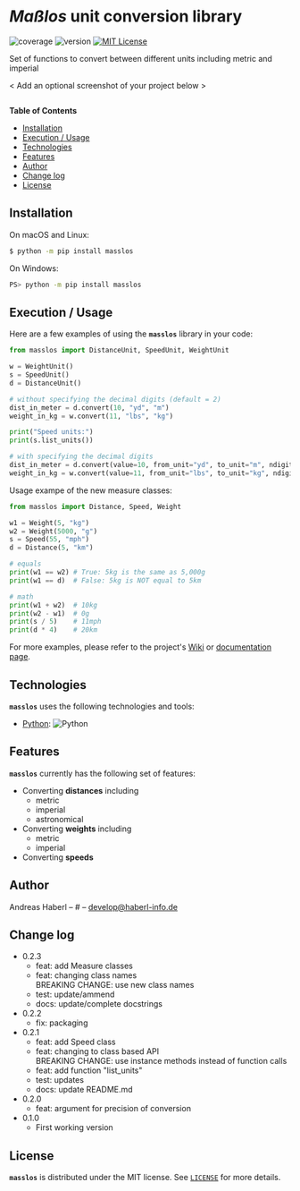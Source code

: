 # ***Maßlos*** unit conversion library

![coverage](https://img.shields.io/badge/coverage-50%25-yellowgreen)
![version](https://img.shields.io/badge/version-0.2.3-blue)
[![MIT License](https://img.shields.io/badge/License-MIT-green.svg)](https://choosealicense.com/licenses/mit/)

Set of functions to convert between different units including metric and imperial

< Add an optional screenshot of your project below >

![]()

**Table of Contents**

- [Installation](#installation)
- [Execution / Usage](#execution--usage)
- [Technologies](#technologies)
- [Features](#features)
- [Author](#author)
- [Change log](#change-log)
- [License](#license)

## Installation

On macOS and Linux:

```sh
$ python -m pip install masslos
```

On Windows:

```sh
PS> python -m pip install masslos
```

## Execution / Usage

Here are a few examples of using the **`masslos`** library in your code:

```python
from masslos import DistanceUnit, SpeedUnit, WeightUnit
```

```python
w = WeightUnit()
s = SpeedUnit()
d = DistanceUnit()

# without specifying the decimal digits (default = 2)
dist_in_meter = d.convert(10, "yd", "m")
weight_in_kg = w.convert(11, "lbs", "kg")

print("Speed units:")
print(s.list_units())
```

```python
# with specifying the decimal digits
dist_in_meter = d.convert(value=10, from_unit="yd", to_unit="m", ndigits=3)
weight_in_kg = w.convert(value=11, from_unit="lbs", to_unit="kg", ndigits=3)
```

Usage exampe of the new measure classes:
```python
from masslos import Distance, Speed, Weight
```

```python
w1 = Weight(5, "kg")
w2 = Weight(5000, "g")
s = Speed(55, "mph")
d = Distance(5, "km")

# equals
print(w1 == w2) # True: 5kg is the same as 5,000g
print(w1 == d)  # False: 5kg is NOT equal to 5km

# math
print(w1 + w2)  # 10kg
print(w2 - w1)  # 0g
print(s / 5)    # 11mph
print(d * 4)    # 20km
```

For more examples, please refer to the project's [Wiki](wiki) or [documentation page](docs).

## Technologies

**`masslos`** uses the following technologies and tools:

- [Python](https://www.python.org/): ![Python](https://img.shields.io/badge/python-3670A0?style=for-the-badge&logo=python&logoColor=ffdd54)

## Features

**`masslos`** currently has the following set of features:

- Converting **distances** including
    - metric
    - imperial
    - astronomical
- Converting **weights** including
    - metric
    - imperial
- Converting **speeds**

## Author

Andreas Haberl – # – develop@haberl-info.de

## Change log

- 0.2.3
    - feat: add Measure classes
    - feat: changing class names<br>
            BREAKING CHANGE: use new class names
    - test: update/ammend
    - docs: update/complete docstrings
- 0.2.2
    - fix: packaging
- 0.2.1
    - feat: add Speed class
    - feat: changing to class based API<br>
            BREAKING CHANGE: use instance methods instead of function calls
    - feat: add function "list_units"
    - test: updates
    - docs: update README.md
- 0.2.0
    - feat: argument for precision of conversion
- 0.1.0
    - First working version

## License

**`masslos`** is distributed under the MIT license. See [`LICENSE`](LICENSE.md) for more details.
